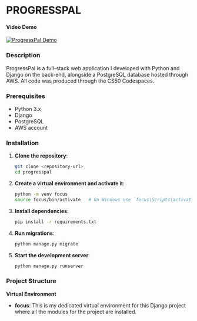 # PROGRESSPAL

#### Video Demo
[![ProgressPal Demo](https://img.youtube.com/vi/k3J9H_JxUsM/0.jpg)](https://youtu.be/k3J9H_JxUsM)

### Description
ProgressPal is a full-stack web application I developed with Python and Django on the back-end, alongside a PostgreSQL database hosted through AWS. All code was produced through the CS50 Codespaces.

### Prerequisites
- Python 3.x
- Django
- PostgreSQL
- AWS account

### Installation
1. **Clone the repository**:
   ```bash
   git clone <repository-url>
   cd progresspal
   ```
2. **Create a virtual environment and activate it**:
   ```bash
   python -m venv focus
   source focus/bin/activate   # On Windows use `focus\Scripts\activate`
   ```
3. **Install dependencies**:
   ```bash
   pip install -r requirements.txt
   ```
4. **Run migrations**:
   ```bash
   python manage.py migrate
   ```
5. **Start the development server**:
   ```bash
   python manage.py runserver
   ```

### Project Structure
**Virtual Environment**
- **focus**: This is my dedicated virtual environment for this Django project where all the modules for the project are installed.

